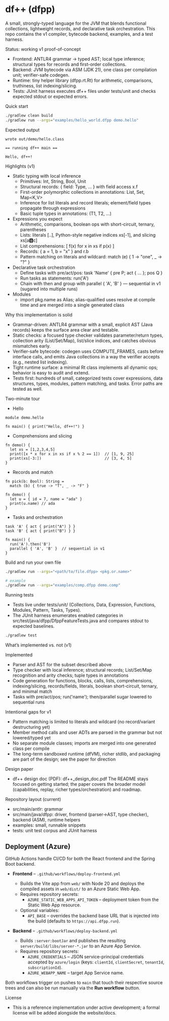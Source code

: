 # df++ (dfpp)

A small, strongly-typed language for the JVM that blends functional collections, lightweight records, and declarative task orchestration. This repo contains the v1 compiler, bytecode backend, examples, and a test harness.

Status: working v1 proof-of-concept

- Frontend: ANTLR4 grammar → typed AST; local type inference; structural types for records and first-order collections.
- Backend: JVM bytecode via ASM (JDK 21), one class per compilation unit; verifier-safe codegen.
- Runtime: tiny helper library (dfpp.rt.Rt) for arithmetic, comparisons, truthiness, list indexing/slicing.
- Tests: JUnit harness executes df++ files under tests/unit and checks expected stdout or expected errors.

Quick start

```bash
./gradlew clean build
./gradlew run --args="examples/hello_world.dfpp demo.hello"
```

Expected output

```
wrote out/demo/hello.class

== running df++ main ==

Hello, df++!
```

Highlights (v1)

- Static typing with local inference
  - Primitives: Int, String, Bool, Unit
  - Structural records: { field: Type, ... } with field access x.f
  - First-order polymorphic collections in annotations: List<T>, Set<T>, Map<K,V>
  - Inference for list literals and record literals; element/field types propagate through expressions
  - Basic tuple types in annotations: (T1, T2, ...)
- Expressions you expect
  - Arithmetic, comparisons, boolean ops with short-circuit, ternary, parentheses
  - Lists: literals [..], Python-style negative indices xs[-1], and slicing xs[a:b:c]
  - List comprehensions: [ f(x) for x in xs if p(x) ]
  - Records: { a = 1, b = "x" } and r.b
  - Pattern matching on literals and wildcard: match (e) { 1 -> "one", _ -> "?" }
- Declarative task orchestration
  - Define tasks with pre/act/pos: task 'Name' { pre P; act { ... }; pos Q }
  - Run tasks as statements: run('A')
  - Chain with then and group with parallel { 'A', 'B' } — sequential in v1 (sugared into multiple runs)
- Modules
  - import pkg.name as Alias; alias-qualified uses resolve at compile time and are merged into a single generated class

Why this implementation is solid

- Grammar-driven: ANTLR4 grammar with a small, explicit AST (Java records) keeps the surface area clear and testable.
- Static checks: a focused type checker validates parameter/return types, collection arity (List/Set/Map), list/slice indices, and catches obvious mismatches early.
- Verifier-safe bytecode: codegen uses COMPUTE_FRAMES, casts before interface calls, and emits Java collections in a way the verifier accepts (e.g., nested list indexing).
- Tight runtime surface: a minimal Rt class implements all dynamic ops; behavior is easy to audit and extend.
- Tests first: hundreds of small, categorized tests cover expressions, data structures, types, modules, pattern matching, and tasks. Error paths are tested as well.

Two-minute tour

- Hello

```text
module demo.hello

fn main() { print("Hello, df++!") }
```

- Comprehensions and slicing

```text
fn demo() {
  let xs = [1,2,3,4,5]
  print([x * x for x in xs if x % 2 == 1])  // [1, 9, 25]
  print(xs[-3:])                            // [3, 4, 5]
}
```

- Records and match

```text
fn pick(b: Bool): String =
  match (b) { true -> "T", _ -> "F" }

fn demo() {
  let u = { id = 7, name = "ada" }
  print(u.name) // ada
}
```

- Tasks and orchestration

```text
task 'A' { act { print("A") } }
task 'B' { act { print("B") } }

fn main() {
  run('A').then('B')
  parallel { 'A', 'B' }  // sequential in v1
}
```

Build and run your own file

```bash
./gradlew run --args="<path/to/file.dfpp> <pkg.or.name>"

# example
./gradlew run --args="examples/comp.dfpp demo.comp"
```

Running tests

- Tests live under tests/unit/<Category> (Collections, Data, Expression, Functions, Modules, Pattern, Tasks, Types).
- The JUnit harness enumerates enabled categories in src/test/java/dfpp/DfppFeatureTests.java and compares stdout to expected baselines.

```bash
./gradlew test
```

What’s implemented vs. not (v1)

Implemented

- Parser and AST for the subset described above
- Type checker with local inference; structural records; List/Set/Map recognition and arity checks; tuple types in annotations
- Code generation for functions, blocks, calls, lists, comprehensions, indexing/slicing, records/fields, literals, boolean short-circuit, ternary, and minimal match
- Tasks with pre/act/pos; run('name'); then/parallel sugar lowered to sequential runs

Intentional gaps for v1

- Pattern matching is limited to literals and wildcard (no record/variant destructuring yet)
- Member method calls and user ADTs are parsed in the grammar but not lowered/typed yet
- No separate module classes; imports are merged into one generated class per compile
- The long-term sandboxed runtime (dfVM), richer stdlib, and packaging are part of the design; see the paper for direction

Design paper

- df++ design doc (PDF): df++_design_doc.pdf
  The README stays focused on getting started; the paper covers the broader model (capabilities, replay, richer types/orchestration) and roadmap.

Repository layout (current)

- src/main/antlr: grammar
- src/main/java/dfpp: driver, frontend (parser→AST, type checker), backend (ASM), runtime helpers
- examples: small, runnable snippets
- tests: unit test corpus and JUnit harness

## Deployment (Azure)

GitHub Actions handle CI/CD for both the React frontend and the Spring Boot backend.

- **Frontend** – `.github/workflows/deploy-frontend.yml`
  - Builds the Vite app from `web/` with Node 20 and deploys the compiled assets in `web/dist/` to an Azure Static Web App.
  - Requires repository secrets:
    - `AZURE_STATIC_WEB_APPS_API_TOKEN` – deployment token from the Static Web App resource.
  - Optional variables:
    - `API_BASE` – overrides the backend base URL that is injected into the build (defaults to `https://api.dfpp.run`).

- **Backend** – `.github/workflows/deploy-backend.yml`
  - Builds `:server:bootJar` and publishes the resulting `server/build/libs/server-*.jar` to an Azure App Service.
  - Requires repository secrets:
    - `AZURE_CREDENTIALS` – JSON service-principal credentials accepted by `azure/login` (keys: `clientId`, `clientSecret`, `tenantId`, `subscriptionId`).
    - `AZURE_WEBAPP_NAME` – target App Service name.

Both workflows trigger on pushes to `main` that touch their respective source trees and can also be run manually via the **Run workflow** button.

License

- This is a reference implementation under active development; a formal license will be added alongside the website/docs.
